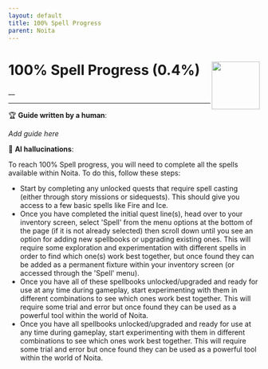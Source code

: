 ```yaml
---
layout: default
title: 100% Spell Progress
parent: Noita
---
```


# 100% Spell Progress (0.4%) <img align="right" src="https://cdn.cloudflare.steamstatic.com/steamcommunity/public/images/apps/881100/fc37560f3506ab3cfd5e4f5513d6c8c2885a40ec.jpg" width="96" height="96">

__

***

:trophy: **Guide written by a human**:

_Add guide here_

:robot: **AI hallucinations**:

To reach 100% Spell progress, you will need to complete all the spells available within Noita. To do this, follow these steps:
- Start by completing any unlocked quests that require spell casting (either through story missions or sidequests). This should give you access to a few basic spells like Fire and Ice. 
- Once you have completed the initial quest line(s), head over to your inventory screen, select 'Spell' from the menu options at the bottom of the page (if it is not already selected) then scroll down until you see an option for adding new spellbooks or upgrading existing ones. This will require some exploration and experimentation with different spells in order to find which one(s) work best together, but once found they can be added as a permanent fixture within your inventory screen (or accessed through the 'Spell' menu). 
- Once you have all of these spellbooks unlocked/upgraded and ready for use at any time during gameplay, start experimenting with them in different combinations to see which ones work best together. This will require some trial and error but once found they can be used as a powerful tool within the world of Noita. 
- Once you have all spellbooks unlocked/upgraded and ready for use at any time during gameplay, start experimenting with them in different combinations to see which ones work best together. This will require some trial and error but once found they can be used as a powerful tool within the world of Noita.
